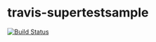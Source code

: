 travis-supertestsample
======================

[![Build Status](https://travis-ci.org/tokunami/travis-supertestsample.svg)](https://travis-ci.org/tokunami/travis-supertestsample)
